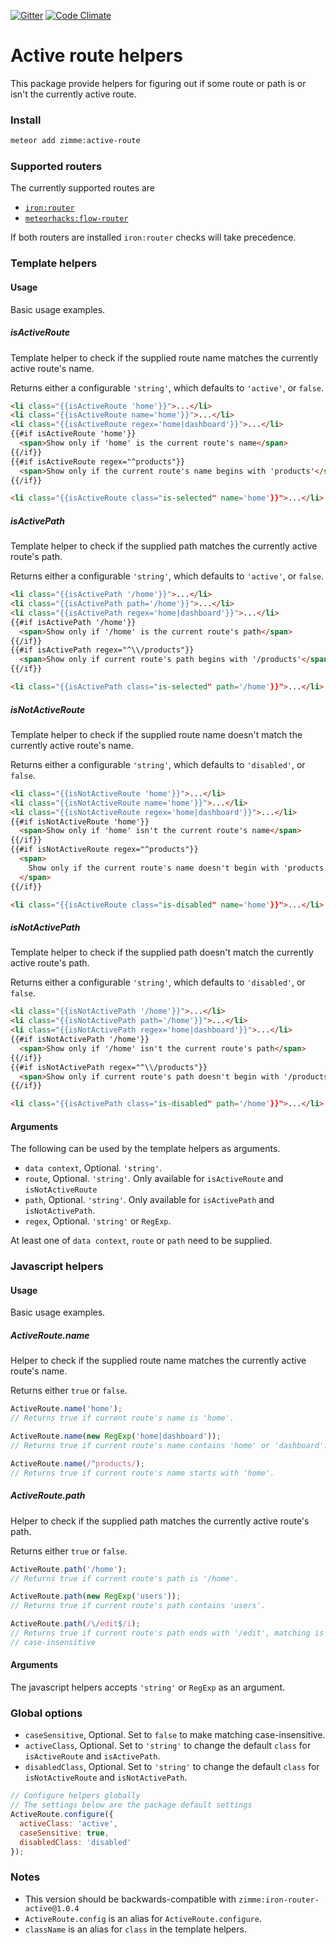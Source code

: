 [![Gitter]](https://gitter.im/zimme/meteor-active-route)
[![Code Climate]](https://codeclimate.com/github/zimme/meteor-active-route)

# Active route helpers

This package provide helpers for figuring out if some route or path is or isn't
the currently active route.

### Install

```sh
meteor add zimme:active-route
```

### Supported routers

The currently supported routes are

* [`iron:router`](https://atmospherejs.com/iron/router)
* [`meteorhacks:flow-router`](https://atmospherejs.com/meteorhacks/flow-router)

If both routers are installed `iron:router` checks will take precedence.

### Template helpers

#### Usage

Basic usage examples.

##### isActiveRoute

Template helper to check if the supplied route name matches the currently active route's
name.

Returns either a configurable `'string'`, which defaults to `'active'`, or
`false`.

```html
<li class="{{isActiveRoute 'home'}}">...</li>
<li class="{{isActiveRoute name='home'}}">...</li>
<li class="{{isActiveRoute regex='home|dashboard'}}">...</li>
{{#if isActiveRoute 'home'}}
  <span>Show only if 'home' is the current route's name</span>
{{/if}}
{{#if isActiveRoute regex="^products"}}
  <span>Show only if the current route's name begins with 'products'</span>
{{/if}}

<li class="{{isActiveRoute class="is-selected" name='home'}}">...</li>
```

##### isActivePath

Template helper to check if the supplied path matches the currently active route's path.

Returns either a configurable `'string'`, which defaults to `'active'`, or
`false`.

```html
<li class="{{isActivePath '/home'}}">...</li>
<li class="{{isActivePath path='/home'}}">...</li>
<li class="{{isActivePath regex='home|dashboard'}}">...</li>
{{#if isActivePath '/home'}}
  <span>Show only if '/home' is the current route's path</span>
{{/if}}
{{#if isActivePath regex="^\\/products"}}
  <span>Show only if current route's path begins with '/products'</span>
{{/if}}

<li class="{{isActivePath class="is-selected" path='/home'}}">...</li>
```

##### isNotActiveRoute

Template helper to check if the supplied route name doesn't match the currently active
route's name.

Returns either a configurable `'string'`, which defaults to `'disabled'`, or
`false`.

```html
<li class="{{isNotActiveRoute 'home'}}">...</li>
<li class="{{isNotActiveRoute name='home'}}">...</li>
<li class="{{isNotActiveRoute regex='home|dashboard'}}">...</li>
{{#if isNotActiveRoute 'home'}}
  <span>Show only if 'home' isn't the current route's name</span>
{{/if}}
{{#if isNotActiveRoute regex="^products"}}
  <span>
    Show only if the current route's name doesn't begin with 'products'
  </span>
{{/if}}

<li class="{{isActiveRoute class="is-disabled" name='home'}}">...</li>
```

##### isNotActivePath

Template helper to check if the supplied path doesn't match the currently active route's
path.

Returns either a configurable `'string'`, which defaults to `'disabled'`, or
`false`.

```html
<li class="{{isNotActivePath '/home'}}">...</li>
<li class="{{isNotActivePath path='/home'}}">...</li>
<li class="{{isNotActivePath regex='home|dashboard'}}">...</li>
{{#if isNotActivePath '/home'}}
  <span>Show only if '/home' isn't the current route's path</span>
{{/if}}
{{#if isNotActivePath regex="^\\/products"}}
  <span>Show only if current route's path doesn't begin with '/products'</span>
{{/if}}

<li class="{{isActivePath class="is-disabled" path='/home'}}">...</li>
```

#### Arguments

The following can be used by the template helpers as arguments.

* `data context`, Optional. `'string'`.
* `route`, Optional. `'string'`. Only available for `isActiveRoute` and
  `isNotActiveRoute`
* `path`, Optional. `'string'`. Only available for `isActivePath` and
  `isNotActivePath`.
* `regex`, Optional. `'string'` or `RegExp`.

At least one of `data context`, `route` or `path` need to be supplied.

### Javascript helpers

#### Usage

Basic usage examples.

##### ActiveRoute.name

Helper to check if the supplied route name matches the currently active route's
name.

Returns either `true` or `false`.

```js
ActiveRoute.name('home');
// Returns true if current route's name is 'home'.

ActiveRoute.name(new RegExp('home|dashboard'));
// Returns true if current route's name contains 'home' or 'dashboard'.

ActiveRoute.name(/^products/);
// Returns true if current route's name starts with 'home'.
```

##### ActiveRoute.path

Helper to check if the supplied path matches the currently active route's path.

Returns either `true` or `false`.

```js
ActiveRoute.path('/home');
// Returns true if current route's path is '/home'.

ActiveRoute.path(new RegExp('users'));
// Returns true if current route's path contains 'users'.

ActiveRoute.path(/\/edit$/i);
// Returns true if current route's path ends with '/edit', matching is
// case-insensitive
```

#### Arguments

The javascript helpers accepts `'string'` or `RegExp` as an argument.

### Global options

* `caseSensitive`, Optional. Set to `false` to make matching case-insensitive.
* `activeClass`, Optional. Set to `'string'` to change the default
  `class` for `isActiveRoute` and `isActivePath`.
* `disabledClass`, Optional. Set to `'string'` to change the default
  `class` for `isNotActiveRoute` and `isNotActivePath`.

```js
// Configure helpers globally
// The settings below are the package default settings
ActiveRoute.configure({
  activeClass: 'active',
  caseSensitive: true,
  disabledClass: 'disabled'
});
```

### Notes

* This version should be backwards-compatible with
  `zimme:iron-router-active@1.0.4`
* `ActiveRoute.config` is an alias for `ActiveRoute.configure`.
* `className` is an alias for `class` in the template helpers.

[Code Climate]: https://img.shields.io/codeclimate/github/zimme/meteor-active-route.svg
[Gitter]: https://img.shields.io/badge/gitter-join_chat-brightgreen.svg
